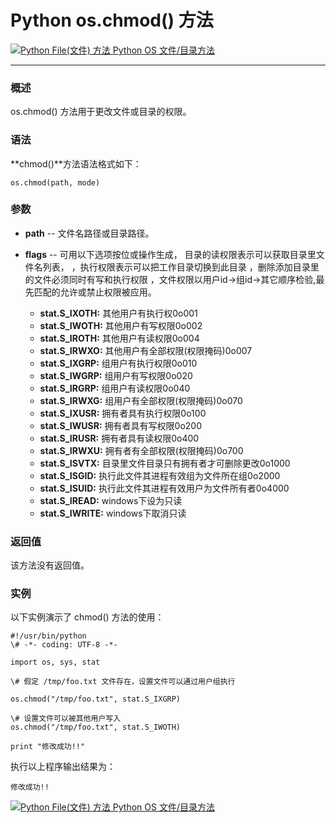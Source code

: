 Python os.chmod() 方法
====================

 [![Python File(文件) 方法](../images/up.gif) Python OS 文件/目录方法](os-file-methods.html)

* * *

### 概述

os.chmod() 方法用于更改文件或目录的权限。

### 语法

**chmod()**方法语法格式如下：
```
os.chmod(path, mode)
```
### 参数

*   **path** \-\- 文件名路径或目录路径。
    
*   **flags** \-\- 可用以下选项按位或操作生成， 目录的读权限表示可以获取目录里文件名列表， ，执行权限表示可以把工作目录切换到此目录 ，删除添加目录里的文件必须同时有写和执行权限 ，文件权限以用户id->组id->其它顺序检验,最先匹配的允许或禁止权限被应用。
    
    *   **stat.S_IXOTH:** 其他用户有执行权0o001
    *   **stat.S_IWOTH:** 其他用户有写权限0o002
    *   **stat.S_IROTH:** 其他用户有读权限0o004
    *   **stat.S_IRWXO:** 其他用户有全部权限(权限掩码)0o007
    *   **stat.S_IXGRP:** 组用户有执行权限0o010
    *   **stat.S_IWGRP:** 组用户有写权限0o020
    *   **stat.S_IRGRP:** 组用户有读权限0o040
    *   **stat.S_IRWXG:** 组用户有全部权限(权限掩码)0o070
    *   **stat.S_IXUSR:** 拥有者具有执行权限0o100
    *   **stat.S_IWUSR:** 拥有者具有写权限0o200
    *   **stat.S_IRUSR:** 拥有者具有读权限0o400
    *   **stat.S_IRWXU:** 拥有者有全部权限(权限掩码)0o700
    *   **stat.S_ISVTX:** 目录里文件目录只有拥有者才可删除更改0o1000
    *   **stat.S_ISGID:** 执行此文件其进程有效组为文件所在组0o2000
    *   **stat.S_ISUID:** 执行此文件其进程有效用户为文件所有者0o4000
    *   **stat.S_IREAD:** windows下设为只读
    *   **stat.S_IWRITE:** windows下取消只读

### 返回值

该方法没有返回值。

### 实例

以下实例演示了 chmod() 方法的使用：
```
#!/usr/bin/python
\# -*- coding: UTF-8 -*-

import os, sys, stat

\# 假定 /tmp/foo.txt 文件存在，设置文件可以通过用户组执行

os.chmod("/tmp/foo.txt", stat.S_IXGRP)

\# 设置文件可以被其他用户写入
os.chmod("/tmp/foo.txt", stat.S_IWOTH)

print "修改成功!!"
```
执行以上程序输出结果为：
```
修改成功!!
```
 [![Python File(文件) 方法](../images/up.gif) Python OS 文件/目录方法](os-file-methods.html)